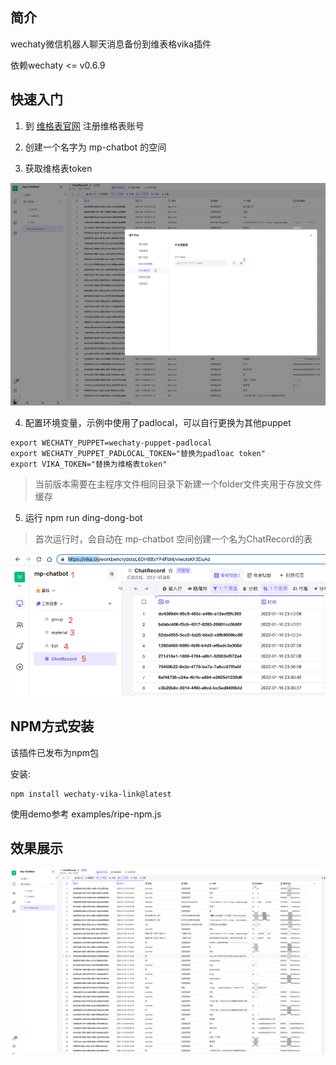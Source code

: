 ## 简介

wechaty微信机器人聊天消息备份到维表格vika插件

依赖wechaty <= v0.6.9

## 快速入门

1. 到 [维格表官网](https://vika.cn/) 注册维格表账号

2. 创建一个名字为 mp-chatbot 的空间

3. 获取维格表token

![vika](./doc/images/vika_token.png)

4. 配置环境变量，示例中使用了padlocal，可以自行更换为其他puppet

```
export WECHATY_PUPPET=wechaty-puppet-padlocal
export WECHATY_PUPPET_PADLOCAL_TOKEN="替换为padloac token"
export VIKA_TOKEN="替换为维格表token"
```
> 当前版本需要在主程序文件相同目录下新建一个folder文件夹用于存放文件缓存

5. 运行 npm run ding-dong-bot

> 首次运行时，会自动在 mp-chatbot 空间创建一个名为ChatRecord的表

![vika](./doc/images/vika.png)

## NPM方式安装

该插件已发布为npm包

安装:

```
npm install wechaty-vika-link@latest

```

使用demo参考 examples/ripe-npm.js

## 效果展示

![vika](./doc/images/demo.png)
